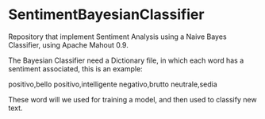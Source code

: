 SentimentBayesianClassifier
===========================


Repository that implement Sentiment Analysis using a Naive Bayes Classifier, using Apache Mahout 0.9.

The Bayesian Classifier need a Dictionary file, in which each word has a sentiment associated, this is an example:

positivo,bello
positivo,intelligente
negativo,brutto
neutrale,sedia


These word will we used for training a model, and then used to classify new text.
